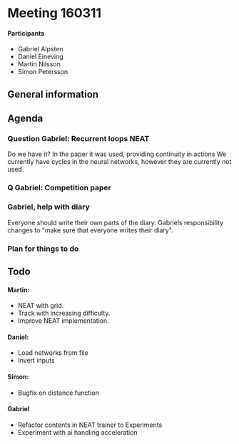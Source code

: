 # Meeting 160311

#### Participants
* Gabriel Alpsten
* Daniel Eineving
* Martin Nilsson
* Simon Petersson

## General information


## Agenda
### Question Gabriel: Recurrent loops NEAT
Do we have it? In the paper it was used, providing continuity in actions
We currently have cycles in the neural networks, however they are currently not used.

### Q Gabriel: Competition paper

### Gabriel, help with diary
Everyone should write their own parts of the diary. Gabriels responsibility changes to "make sure that everyone writes their diary".

### Plan for things to do

## Todo

#### Martin:
* NEAT with grid.
* Track with increasing difficulty.
* Improve NEAT implementation.
#### Daniel:
* Load networks from file
* Invert inputs
#### Simon:
* Bugfix on distance function

#### Gabriel
* Refactor contents in NEAT trainer to Experiments
* Experiment with ai handling acceleration 
